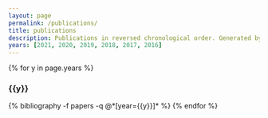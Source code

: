 ```yaml
---
layout: page
permalink: /publications/
title: publications
description: Publications in reversed chronological order. Generated by jekyll-scholar.
years: [2021, 2020, 2019, 2018, 2017, 2016]
---
```


{% for y in page.years %}
  <h3 class="year">{{y}}</h3>
  {% bibliography -f papers -q @*[year={{y}}]* %}
{% endfor %}
